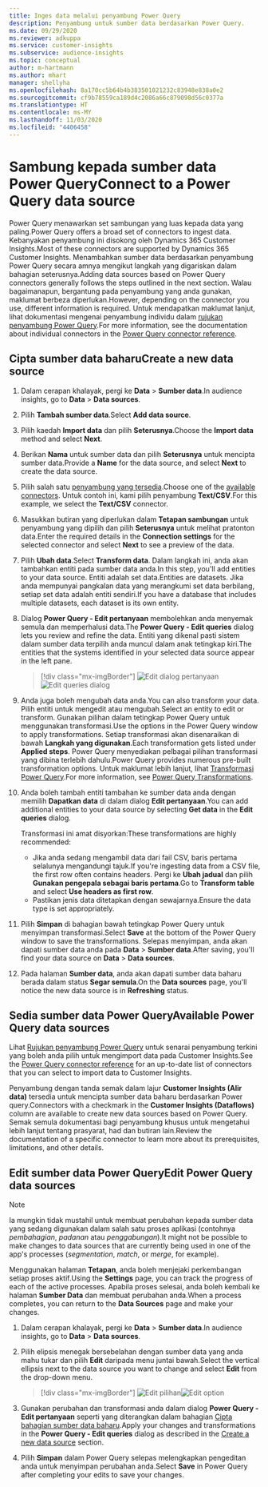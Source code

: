 ```yaml
---
title: Inges data melalui penyambung Power Query
description: Penyambung untuk sumber data berdasarkan Power Query.
ms.date: 09/29/2020
ms.reviewer: adkuppa
ms.service: customer-insights
ms.subservice: audience-insights
ms.topic: conceptual
author: m-hartmann
ms.author: mhart
manager: shellyha
ms.openlocfilehash: 8a170cc5b64b4b383501021232c83948e838a0e2
ms.sourcegitcommit: cf9b78559ca189d4c2086a66c879098d56c0377a
ms.translationtype: HT
ms.contentlocale: ms-MY
ms.lasthandoff: 11/03/2020
ms.locfileid: "4406458"
---
```

# <a name="connect-to-a-power-query-data-source"></a><span data-ttu-id="85cc2-103">Sambung kepada sumber data Power Query</span><span class="sxs-lookup"><span data-stu-id="85cc2-103">Connect to a Power Query data source</span></span>

<span data-ttu-id="85cc2-104">Power Query menawarkan set sambungan yang luas kepada data yang paling.</span><span class="sxs-lookup"><span data-stu-id="85cc2-104">Power Query offers a broad set of connectors to ingest data.</span></span> <span data-ttu-id="85cc2-105">Kebanyakan penyambung ini disokong oleh Dynamics 365 Customer Insights.</span><span class="sxs-lookup"><span data-stu-id="85cc2-105">Most of these connectors are supported by Dynamics 365 Customer Insights.</span></span> <span data-ttu-id="85cc2-106">Menambahkan sumber data berdasarkan penyambung Power Query secara amnya mengikut langkah yang digariskan dalam bahagian seterusnya.</span><span class="sxs-lookup"><span data-stu-id="85cc2-106">Adding data sources based on Power Query connectors generally follows the steps outlined in the next section.</span></span> <span data-ttu-id="85cc2-107">Walau bagaimanapun, bergantung pada penyambung yang anda gunakan, maklumat berbeza diperlukan.</span><span class="sxs-lookup"><span data-stu-id="85cc2-107">However, depending on the connector you use, different information is required.</span></span> <span data-ttu-id="85cc2-108">Untuk mendapatkan maklumat lanjut, lihat dokumentasi mengenai penyambung individu dalam [rujukan penyambung Power Query](https://docs.microsoft.com/power-query/connectors/).</span><span class="sxs-lookup"><span data-stu-id="85cc2-108">For more information, see the documentation about individual connectors in the [Power Query connector reference](https://docs.microsoft.com/power-query/connectors/).</span></span>

## <a name="create-a-new-data-source"></a><span data-ttu-id="85cc2-109">Cipta sumber data baharu</span><span class="sxs-lookup"><span data-stu-id="85cc2-109">Create a new data source</span></span>

1. <span data-ttu-id="85cc2-110">Dalam cerapan khalayak, pergi ke **Data** > **Sumber data**.</span><span class="sxs-lookup"><span data-stu-id="85cc2-110">In audience insights, go to **Data** > **Data sources**.</span></span>

1. <span data-ttu-id="85cc2-111">Pilih **Tambah sumber data**.</span><span class="sxs-lookup"><span data-stu-id="85cc2-111">Select **Add data source**.</span></span>

1. <span data-ttu-id="85cc2-112">Pilih kaedah **Import data** dan pilih **Seterusnya**.</span><span class="sxs-lookup"><span data-stu-id="85cc2-112">Choose the **Import data** method and select **Next**.</span></span>

1. <span data-ttu-id="85cc2-113">Berikan **Nama** untuk sumber data dan pilih **Seterusnya** untuk mencipta sumber data.</span><span class="sxs-lookup"><span data-stu-id="85cc2-113">Provide a **Name** for the data source, and select **Next** to create the data source.</span></span>

1. <span data-ttu-id="85cc2-114">Pilih salah satu [penyambung yang tersedia](#available-power-query-data-sources).</span><span class="sxs-lookup"><span data-stu-id="85cc2-114">Choose one of the [available connectors](#available-power-query-data-sources).</span></span> <span data-ttu-id="85cc2-115">Untuk contoh ini, kami pilih penyambung **Text/CSV**.</span><span class="sxs-lookup"><span data-stu-id="85cc2-115">For this example, we select the **Text/CSV** connector.</span></span>

1. <span data-ttu-id="85cc2-116">Masukkan butiran yang diperlukan dalam **Tetapan sambungan** untuk penyambung yang dipilih dan pilih **Seterusnya** untuk melihat pratonton data.</span><span class="sxs-lookup"><span data-stu-id="85cc2-116">Enter the required details in the **Connection settings** for the selected connector and select **Next** to see a preview of the data.</span></span>

1. <span data-ttu-id="85cc2-117">Pilih **Ubah data**.</span><span class="sxs-lookup"><span data-stu-id="85cc2-117">Select **Transform data**.</span></span> <span data-ttu-id="85cc2-118">Dalam langkah ini, anda akan tambahkan entiti pada sumber data anda.</span><span class="sxs-lookup"><span data-stu-id="85cc2-118">In this step, you'll add entities to your data source.</span></span> <span data-ttu-id="85cc2-119">Entiti adalah set data.</span><span class="sxs-lookup"><span data-stu-id="85cc2-119">Entities are datasets.</span></span> <span data-ttu-id="85cc2-120">Jika anda mempunyai pangkalan data yang merangkumi set data berbilang, setiap set data adalah entiti sendiri.</span><span class="sxs-lookup"><span data-stu-id="85cc2-120">If you have a database that includes multiple datasets, each dataset is its own entity.</span></span>

1. <span data-ttu-id="85cc2-121">Dialog **Power Query - Edit pertanyaan** membolehkan anda menyemak semula dan memperhalusi data.</span><span class="sxs-lookup"><span data-stu-id="85cc2-121">The **Power Query - Edit queries** dialog lets you review and refine the data.</span></span> <span data-ttu-id="85cc2-122">Entiti yang dikenal pasti sistem dalam sumber data terpilih anda muncul dalam anak tetingkap kiri.</span><span class="sxs-lookup"><span data-stu-id="85cc2-122">The entities that the systems identified in your selected data source appear in the left pane.</span></span>

   > [!div class="mx-imgBorder"]
   > <span data-ttu-id="85cc2-123">![Edit dialog pertanyaan](media/data-manager-configure-edit-queries.png "Edit dialog pertanyaan")</span><span class="sxs-lookup"><span data-stu-id="85cc2-123">![Edit queries dialog](media/data-manager-configure-edit-queries.png "Edit queries dialog")</span></span>

1. <span data-ttu-id="85cc2-124">Anda juga boleh mengubah data anda.</span><span class="sxs-lookup"><span data-stu-id="85cc2-124">You can also transform your data.</span></span> <span data-ttu-id="85cc2-125">Pilih entiti untuk mengedit atau mengubah.</span><span class="sxs-lookup"><span data-stu-id="85cc2-125">Select an entity to edit or transform.</span></span> <span data-ttu-id="85cc2-126">Gunakan pilihan dalam tetingkap Power Query untuk menggunakan transformasi.</span><span class="sxs-lookup"><span data-stu-id="85cc2-126">Use the options in the Power Query window to apply transformations.</span></span> <span data-ttu-id="85cc2-127">Setiap transformasi akan disenaraikan di bawah **Langkah yang digunakan**.</span><span class="sxs-lookup"><span data-stu-id="85cc2-127">Each transformation gets listed under **Applied steps**.</span></span> <span data-ttu-id="85cc2-128">Power Query menyediakan pelbagai pilihan transformasi yang dibina terlebih dahulu.</span><span class="sxs-lookup"><span data-stu-id="85cc2-128">Power Query provides numerous pre-built transformation options.</span></span> <span data-ttu-id="85cc2-129">Untuk maklumat lebih lanjut, lihat [Transformasi Power Query](https://docs.microsoft.com/power-query/power-query-what-is-power-query#transformations).</span><span class="sxs-lookup"><span data-stu-id="85cc2-129">For more information, see [Power Query Transformations](https://docs.microsoft.com/power-query/power-query-what-is-power-query#transformations).</span></span>

1. <span data-ttu-id="85cc2-130">Anda boleh tambah entiti tambahan ke sumber data anda dengan memilih **Dapatkan data** di dalam dialog **Edit pertanyaan**.</span><span class="sxs-lookup"><span data-stu-id="85cc2-130">You can add additional entities to your data source by selecting **Get data** in the **Edit queries** dialog.</span></span>

   <span data-ttu-id="85cc2-131">Transformasi ini amat disyorkan:</span><span class="sxs-lookup"><span data-stu-id="85cc2-131">These transformations are highly recommended:</span></span>

   - <span data-ttu-id="85cc2-132">Jika anda sedang mengambil data dari fail CSV, baris pertama selalunya mengandungi tajuk.</span><span class="sxs-lookup"><span data-stu-id="85cc2-132">If you're ingesting data from a CSV file, the first row often contains headers.</span></span> <span data-ttu-id="85cc2-133">Pergi ke **Ubah jadual** dan pilih **Gunakan pengepala sebagai baris pertama**.</span><span class="sxs-lookup"><span data-stu-id="85cc2-133">Go to **Transform table** and select **Use headers as first row**.</span></span>
   - <span data-ttu-id="85cc2-134">Pastikan jenis data ditetapkan dengan sewajarnya.</span><span class="sxs-lookup"><span data-stu-id="85cc2-134">Ensure the data type is set appropriately.</span></span>

1. <span data-ttu-id="85cc2-135">Pilih **Simpan** di bahagian bawah tetingkap Power Query untuk menyimpan transformasi.</span><span class="sxs-lookup"><span data-stu-id="85cc2-135">Select **Save** at the bottom of the Power Query window to save the transformations.</span></span> <span data-ttu-id="85cc2-136">Selepas menyimpan, anda akan dapati sumber data anda pada **Data** > **Sumber data**.</span><span class="sxs-lookup"><span data-stu-id="85cc2-136">After saving, you'll find your data source on **Data** > **Data sources**.</span></span>

1. <span data-ttu-id="85cc2-137">Pada halaman **Sumber data**, anda akan dapati sumber data baharu berada dalam status **Segar semula**.</span><span class="sxs-lookup"><span data-stu-id="85cc2-137">On the **Data sources** page, you'll notice the new data source is in **Refreshing** status.</span></span>

## <a name="available-power-query-data-sources"></a><span data-ttu-id="85cc2-138">Sedia sumber data Power Query</span><span class="sxs-lookup"><span data-stu-id="85cc2-138">Available Power Query data sources</span></span>

<span data-ttu-id="85cc2-139">Lihat [Rujukan penyambung Power Query](https://docs.microsoft.com/power-query/connectors/) untuk senarai penyambung terkini yang boleh anda pilih untuk mengimport data pada Customer Insights.</span><span class="sxs-lookup"><span data-stu-id="85cc2-139">See the [Power Query connector reference](https://docs.microsoft.com/power-query/connectors/) for an up-to-date list of connectors that you can select to import data to Customer Insights.</span></span> 

<span data-ttu-id="85cc2-140">Penyambung dengan tanda semak dalam lajur **Customer Insights (Alir data)** tersedia untuk mencipta sumber data baharu berdasarkan Power query.</span><span class="sxs-lookup"><span data-stu-id="85cc2-140">Connectors with a checkmark in the **Customer Insights (Dataflows)** column are available to create new data sources based on Power Query.</span></span> <span data-ttu-id="85cc2-141">Semak semula dokumentasi bagi penyambung khusus untuk mengetahui lebih lanjut tentang prasyarat, had dan butiran lain.</span><span class="sxs-lookup"><span data-stu-id="85cc2-141">Review the documentation of a specific connector to learn more about its prerequisites, limitations, and other details.</span></span>

## <a name="edit-power-query-data-sources"></a><span data-ttu-id="85cc2-142">Edit sumber data Power Query</span><span class="sxs-lookup"><span data-stu-id="85cc2-142">Edit Power Query data sources</span></span>

> [!NOTE]
> <span data-ttu-id="85cc2-143">Ia mungkin tidak mustahil untuk membuat perubahan kepada sumber data yang sedang digunakan dalam salah satu proses aplikasi (contohnya *pembahagian*, *padanan* atau *penggabungan*).</span><span class="sxs-lookup"><span data-stu-id="85cc2-143">It might not be possible to make changes to data sources that are currently being used in one of the app's processes (*segmentation*, *match*, or *merge*, for example).</span></span> 
>
> <span data-ttu-id="85cc2-144">Menggunakan halaman **Tetapan**, anda boleh menjejaki perkembangan setiap proses aktif.</span><span class="sxs-lookup"><span data-stu-id="85cc2-144">Using the **Settings** page, you can track the progress of each of the active processes.</span></span> <span data-ttu-id="85cc2-145">Apabila proses selesai, anda boleh kembali ke halaman **Sumber Data** dan membuat perubahan anda.</span><span class="sxs-lookup"><span data-stu-id="85cc2-145">When a process completes, you can return to the **Data Sources** page and make your changes.</span></span>

1. <span data-ttu-id="85cc2-146">Dalam cerapan khalayak, pergi ke **Data** > **Sumber data**.</span><span class="sxs-lookup"><span data-stu-id="85cc2-146">In audience insights, go to **Data** > **Data sources**.</span></span>

2. <span data-ttu-id="85cc2-147">Pilih elipsis menegak bersebelahan dengan sumber data yang anda mahu tukar dan pilih **Edit** daripada menu juntai bawah.</span><span class="sxs-lookup"><span data-stu-id="85cc2-147">Select the vertical ellipsis next to the data source you want to change and select **Edit** from the drop-down menu.</span></span>

   > [!div class="mx-imgBorder"]
   > <span data-ttu-id="85cc2-148">![Edit pilihan](media/edit-option-data-sources.png "Edit pilihan")</span><span class="sxs-lookup"><span data-stu-id="85cc2-148">![Edit option](media/edit-option-data-sources.png "Edit option")</span></span>

3. <span data-ttu-id="85cc2-149">Gunakan perubahan dan transformasi anda dalam dialog **Power Query - Edit pertanyaan** seperti yang diterangkan dalam bahagian [Cipta bahagian sumber data baharu](#create-a-new-data-source).</span><span class="sxs-lookup"><span data-stu-id="85cc2-149">Apply your changes and transformations in the **Power Query - Edit queries** dialog as described in the [Create a new data source](#create-a-new-data-source) section.</span></span>

4. <span data-ttu-id="85cc2-150">Pilih **Simpan** dalam Power Query selepas melengkapkan pengeditan anda untuk menyimpan perubahan anda.</span><span class="sxs-lookup"><span data-stu-id="85cc2-150">Select **Save** in Power Query after completing your edits to save your changes.</span></span>
